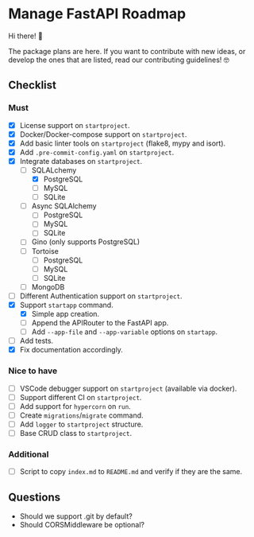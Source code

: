 # Manage FastAPI Roadmap

Hi there! :wave:

The package plans are here. If you want to contribute with new ideas, or develop the ones that are listed, read our contributing guidelines! 🤓

## Checklist

### Must

* [X] License support on `startproject`.
* [X] Docker/Docker-compose support on `startproject`.
* [X] Add basic linter tools on `startproject` (flake8, mypy and isort).
* [X] Add `.pre-commit-config.yaml` on `startproject`.
* [X] Integrate databases on `startproject`.
    - [ ] SQLALchemy
        - [X] PostgreSQL
        - [ ] MySQL
        - [ ] SQLite
    - [ ] Async SQLAlchemy
        - [ ] PostgreSQL
        - [ ] MySQL
        - [ ] SQLite
    - [ ] Gino (only supports PostgreSQL)
    - [ ] Tortoise
        - [ ] PostgreSQL
        - [ ] MySQL
        - [ ] SQLite
    - [ ] MongoDB
* [ ] Different Authentication support on `startproject`.
* [X] Support `startapp` command.
    - [X] Simple app creation.
    - [ ] Append the APIRouter to the FastAPI app.
    - [ ] Add `--app-file` and `--app-variable` options on `startapp`.
* [ ] Add tests.
* [X] Fix documentation accordingly.

### Nice to have

* [ ] VSCode debugger support on `startproject` (available via docker).
* [ ] Support different CI on `startproject`.
* [ ] Add support for `hypercorn` on `run`.
* [ ] Create `migrations`/`migrate` command.
* [ ] Add `logger` to `startproject` structure.
* [ ] Base CRUD class to `startproject`.

### Additional

* [ ] Script to copy `index.md` to `README.md` and verify if they are the same.

## Questions

* Should we support .git by default?
* Should CORSMiddleware be optional?

